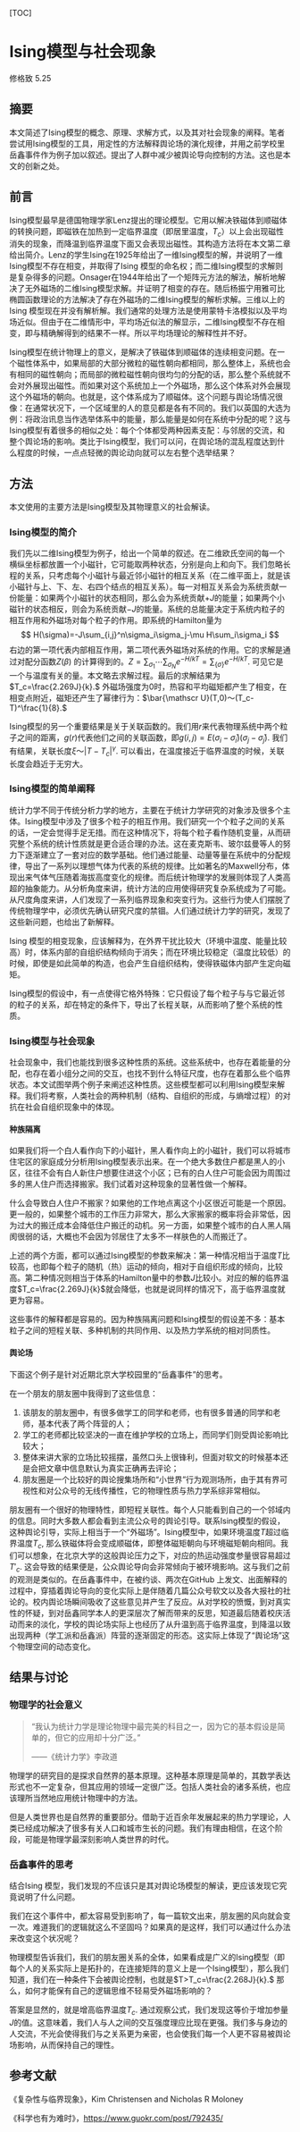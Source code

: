 [TOC]

# Ising模型与社会现象

修格致 5.25

## 摘要

本文简述了Ising模型的概念、原理、求解方式，以及其对社会现象的阐释。笔者尝试用Ising模型的工具，用定性的方法解释舆论场的演化规律，并用之前学校里岳鑫事件作为例子加以叙述。提出了人群中减少被舆论导向控制的方法。这也是本文的创新之处。

## 前言

Ising模型最早是德国物理学家Lenz提出的理论模型。它用以解决铁磁体到顺磁体的转换问题，即磁铁在加热到一定临界温度（即居里温度，$T_c$）以上会出现磁性消失的现象，而降温到临界温度下面又会表现出磁性。其构造方法将在本文第二章给出简介。Lenz的学生Ising在1925年给出了一维Ising模型的解，并说明了一维Ising模型不存在相变，并取得了Ising 模型的命名权；而二维Ising模型的求解则是复杂得多的问题。Onsager在1944年给出了一个矩阵元方法的解法，解析地解决了无外磁场的二维Ising模型求解。并证明了相变的存在。随后杨振宁用雅可比椭圆函数理论的方法解决了存在外磁场的二维Ising模型的解析求解。三维以上的Ising 模型现在并没有解析解。我们通常的处理方法是使用蒙特卡洛模拟以及平均场近似。但由于在二维情形中，平均场近似法的解显示，二维Ising模型不存在相变，即与精确解得到的结果不一样。所以平均场理论的解释性并不好。

Ising模型在统计物理上的意义，是解决了铁磁体到顺磁体的连续相变问题。在一个磁性体系中，如果局部的大部分微粒的磁性朝向都相同，那么整体上，系统也会有相同的磁性朝向；而局部的微粒磁性朝向很均匀的分配的话，那么整个系统就不会对外展现出磁性。而如果对这个系统加上一个外磁场，那么这个体系对外会展现这个外磁场的朝向。也就是，这个体系成为了顺磁体。这个问题与舆论场情况很像：在通常状况下，一个区域里的人的意见都是各有不同的。我们以英国的大选为例：将政治讯息当作选举体系中的能量，那么能量是如何在系统中分配的呢？这与Ising模型有着很多的相似之处：每个个体都受两种因素支配：与邻居的交流，和整个舆论场的影响。类比于Ising模型，我们可以问，在舆论场的混乱程度达到什么程度的时候，一点点轻微的舆论动向就可以左右整个选举结果？

## 方法

本文使用的主要方法是Ising模型及其物理意义的社会解读。

### Ising模型的简介

我们先以二维Ising模型为例子，给出一个简单的叙述。在二维欧氏空间的每一个横纵坐标都放置一个小磁针，它可能取两种状态，分别是向上和向下。我们忽略长程的关系，只考虑每个小磁针与最近邻小磁针的相互关系（在二维平面上，就是该小磁针与上、下、左、右四个结点的相互关系）。每一对相互关系会为系统贡献一份能量：如果两个小磁针的状态相同，那么会为系统贡献$+J$的能量；如果两个小磁针的状态相反，则会为系统贡献$-J$的能量。系统的总能量决定于系统内粒子的相互作用和外磁场对每个粒子的作用。即系统的Hamilton量为
$$
H(\sigma)=-J\sum_{i,j}^n\sigma_i\sigma_j-\mu H\sum_i\sigma_i
$$
右边的第一项代表内部相互作用，第二项代表外磁场对系统的作用。它的求解是通过对配分函数$Z(\beta)$ 的计算得到的。$Z=\sum_{\sigma_1}\cdots\sum_{\sigma_N}e^{-H/kT}=\sum_{\{\sigma\}}e^{-H/kT}.$ 可见它是一个与温度有关的量。本文略去求解过程。最后的求解结果为$T_c=\frac{2.269J}{k}.$ 外磁场强度为0时，热容和平均磁矩都产生了相变，在相变点附近，磁矩还产生了幂律行为：$\bar{\mathscr U}(T,0)～(T_c-T)^\frac{1}{8}.$ 

Ising模型的另一个重要结果是关于关联函数的。我们用$r$来代表物理系统中两个粒子之间的距离，$g(r)$代表他们之间的关联函数，即$g(i,j)=E(\sigma_i-\bar \sigma_i)(\sigma_j-\bar \sigma_j).$ 我们有结果，关联长度$\xi～|T-T_c|^\gamma.$ 可以看出，在温度接近于临界温度的时候，关联长度会趋近于无穷大。

### Ising模型的简单阐释

统计力学不同于传统分析力学的地方，主要在于统计力学研究的对象涉及很多个主体。Ising模型中涉及了很多个粒子的相互作用。我们研究一个个粒子之间的关系的话，一定会觉得手足无措。而在这种情况下，将每个粒子看作随机变量，从而研究整个系统的统计性质就是更合适合理的办法。这在麦克斯韦、玻尔兹曼等人的努力下逐渐建立了一套对应的数学基础。他们通过能量、动量等量在系统中的分配规律，导出了一系列以理想气体为代表的系统的规律。比如著名的Maxwell分布，体现出来气体气压随着海拔高度变化的规律。而后统计物理学的发展则体现了人类高超的抽象能力。从分析角度来讲，统计方法的应用使得研究复杂系统成为了可能。从尺度角度来讲，人们发现了一系列临界现象和突变行为。这些行为使人们摆脱了传统物理学中，必须优先确认研究尺度的禁锢。人们通过统计力学的研究，发现了这些新问题，也给出了新解释。

Ising 模型的相变现象，应该解释为，在外界干扰比较大（环境中温度、能量比较高）时，体系内部的自组织结构倾向于消失；而在环境比较稳定（温度比较低）的时候，即使是如此简单的构造，也会产生自组织结构，使得铁磁体内部产生定向磁矩。

Ising模型的假设中，有一点使得它格外特殊：它只假设了每个粒子与与它最近邻的粒子的关系，却在特定的条件下，导出了长程关联，从而影响了整个系统的性质。

### Ising模型与社会现象

社会现象中，我们也能找到很多这种性质的系统。这些系统中，也存在着能量的分配，也存在着小组分之间的交互，也找不到什么特征尺度，也存在着那么些个临界状态。本文试图举两个例子来阐述这种性质。这些模型都可以利用Ising模型来解释。我们将考察，人类社会的两种机制（结构、自组织的形成，与熵增过程）的对抗在社会自组织现象中的体现。

#### 种族隔离

如果我们将一个白人看作向下的小磁针，黑人看作向上的小磁针，我们可以将城市住宅区的家庭成分分析用Ising模型表示出来。在一个绝大多数住户都是黑人的小区，往往不会有白人新住户想要住进这个小区；已有的白人住户可能会因为周围过多的黑人住户而选择搬家。我们试着对这种现象的显著性做一个解释。

什么会导致白人住户不搬家？如果他的工作地点离这个小区很近可能是一个原因。更一般的，如果整个城市的工作压力非常大，那么大家搬家的概率将会非常低，因为过大的搬迁成本会降低住户搬迁的动机。另一方面，如果整个城市的白人黑人隔阂很弱的话，大概也不会因为邻居住了太多不一样肤色的人而搬迁了。

上述的两个方面，都可以通过Ising模型的参数来解决：第一种情况相当于温度$T$比较高，也即每个粒子的随机（热）运动的倾向，相对于自组织形成的倾向，比较高。第二种情况则相当于体系的Hamilton量中的参数$J$比较小。对应的解的临界温度$T_c=\frac{2.269J}{k}$就会降低，也就是说同样的情况下，高于临界温度就更为容易。

这些事件的解释都是容易的。因为种族隔离问题和Ising模型的假设差不多：基本粒子之间的短程关联、多种机制的共同作用、以及热力学系统的相对同质性。

#### 舆论场

下面这个例子是针对近期北京大学校园里的“岳鑫事件”的思考。

在一个朋友的朋友圈中我得到了这些信息：

1. 该朋友的朋友圈中，有很多做学工的同学和老师，也有很多普通的同学和老师，基本代表了两个阵营的人；
2. 学工的老师都比较坚决的一直在维护学校的立场上，而同学们则受舆论影响比较大；
3. 整体来讲大家的立场比较摇摆，虽然口头上很锋利，但面对软文的时候基本还是会把文章中信息默认为真实正确再去评论；
4. 朋友圈是一个比较好的舆论搜集场所和“小世界”行为观测场所，由于其有界可视性和对公众号的无线传播性，它的物理性质与热力学系综非常相似。

朋友圈有一个很好的物理特性，即短程关联性。每个人只能看到自己的一个邻域内的信息。同时大多数人都会看到主流公众号的舆论引导。联系Ising模型的假设，这种舆论引导，实际上相当于一个“外磁场”。Ising模型中，如果环境温度$T$超过临界温度$T_c,$ 那么铁磁体将会变成顺磁体，即整体磁矩朝向与环境磁矩朝向相同。我们可以想象，在北京大学的这般舆论压力之下，对应的热运动强度参量很容易超过$T'_c.$ 这会导致的结果便是，公众舆论导向会非常倾向于被环境影响。这与我们之前的观测是类似的。在岳鑫事件中，在被约谈、两次在GitHub 上发文、出面解释的过程中，穿插着舆论导向的变化实际上是伴随着几篇公众号软文以及各大报社的社论的。校内舆论场瞬间吸收了这些意见并产生了反应。从对学校的愤慨，到对真实性的怀疑，到对岳鑫同学本人的更深层次了解而带来的反思，知道最后随着校庆活动而来的淡化，学校的舆论场实际上也经历了从升温到高于临界温度，到降温以致出现两种（学工派和岳鑫派）阵营的逐渐固定的形态。这实际上体现了“舆论场”这个物理空间的动态变化。



## 结果与讨论

### 物理学的社会意义

> “我认为统计力学是理论物理中最完美的科目之一，因为它的基本假设是简单的，但它的应用却十分广泛。”
>
> ——《统计力学》李政道

物理学的研究目的是探求自然界的基本原理。这种基本原理是简单的，其数学表达形式也不一定复杂，但其应用的领域一定很广泛。包括人类社会的诸多系统，也应该理所当然地应用统计物理中的方法。

但是人类世界也是自然界的重要部分。借助于近百余年发展起来的热力学理论，人类已经成功解决了很多有关人口和城市生长的问题。我们有理由相信，在这个阶段，可能是物理学最深刻影响人类世界的时代。

### 岳鑫事件的思考

结合Ising 模型，我们发现的不应该只是其对舆论场模型的解读，更应该发现它究竟说明了什么问题。

我们在这个事件中，都太容易受到影响了，每一篇软文出来，朋友圈的风向就会变一次。难道我们的逻辑就这么不坚固吗？如果真的是这样，我们可以通过什么办法来改变这个状况呢？

物理模型告诉我们，我们的朋友圈关系的全体，如果看成是广义的Ising模型（即每个人的关系实际上是拓扑的，在连接矩阵的意义上是一个Ising模型），那么我们知道，我们在一种条件下会被舆论控制，也就是$T>T_c=\frac{2.268J}{k}.$ 那么，如何才能保有自己的逻辑思维不轻易受外磁场影响的？

答案是显然的，就是增高临界温度$T_c.$ 通过观察公式，我们发现这等价于增加参量$J$的值。这意味着，我们人与人之间的交互强度理应比现在更强。我们多与身边的人交流，不光会使得我们与之关系更为亲密，也会使我们每一个人更不容易被舆论场影响，从而保持自己的理性。

## 参考文献

《复杂性与临界现象》，Kim Christensen and Nicholas R Moloney

《科学也有为难时》，https://www.guokr.com/post/792435/
